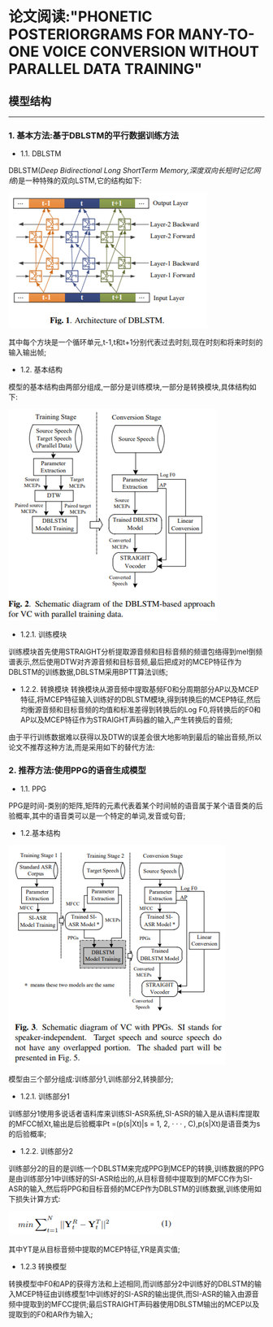 # 论文阅读:"PHONETIC POSTERIORGRAMS FOR MANY-TO-ONE VOICE CONVERSION WITHOUT PARALLEL DATA TRAINING"

## 模型结构

---

### 1. 基本方法:基于DBLSTM的平行数据训练方法

 * 1.1. DBLSTM

DBLSTM(*Deep Bidirectional Long ShortTerm Memory,深度双向长短时记忆网络*)是一种特殊的双向LSTM,它的结构如下:

![](https://github.com/sysu16340234/-PHONETIC-POSTERIORGRAMS-FOR-MANY-TO-ONE-VOICE-CONVERSION-WITHOUT-PARALLEL-DATA-TRAINING-/blob/master/pics/DBLSTM.png?raw=true)

其中每个方块是一个循环单元,t-1,t和t+1分别代表过去时刻,现在时刻和将来时刻的输入输出帧;

 * 1.2. 基本结构

模型的基本结构由两部分组成,一部分是训练模块,一部分是转换模块,具体结构如下:

![](https://github.com/sysu16340234/-PHONETIC-POSTERIORGRAMS-FOR-MANY-TO-ONE-VOICE-CONVERSION-WITHOUT-PARALLEL-DATA-TRAINING-/blob/master/pics/DBLSTMNetWork.png?raw=true)

   - 1.2.1. 训练模块

训练模块首先使用STRAIGHT分析提取源音频和目标音频的频谱包络得到mel倒频谱表示,然后使用DTW对齐源音频和目标音频,最后把成对的MCEP特征作为DBLSTM的训练数据,DBLSTM采用BPTT算法训练;

   - 1.2.2. 转换模块
转换模块从源音频中提取基频F0和分周期部分AP以及MCEP特征,将MCEP特征输入训练好的DBLSTM模块,得到转换后的MCEP特征,然后均衡源音频和目标音频的均值和标准差得到转换后的Log F0,将转换后的F0和AP以及MCEP特征作为STRAIGHT声码器的输入,产生转换后的音频;

由于平行训练数据难以获得以及DTW的误差会很大地影响到最后的输出音频,所以论文不推荐这种方法,而是采用如下的替代方法:

### 2. 推荐方法:使用PPG的语音生成模型

* 1.1. PPG

PPG是时间-类别的矩阵,矩阵的元素代表着某个时间帧的语音属于某个语音类的后验概率,其中的语音类可以是一个特定的单词,发音或句音;

* 1.2.基本结构

![](https://github.com/sysu16340234/-PHONETIC-POSTERIORGRAMS-FOR-MANY-TO-ONE-VOICE-CONVERSION-WITHOUT-PARALLEL-DATA-TRAINING-/blob/master/pics/VCwithPPGs.png?raw=true)

模型由三个部分组成:训练部分1,训练部分2,转换部分;
  - 1.2.1. 训练部分1
  
  训练部分1使用多说话者语料库来训练SI-ASR系统,SI-ASR的输入是从语料库提取的MFCC帧Xt,输出是后验概率Pt =(p(s|Xt)|s = 1, 2, · · · , C),p(s|Xt)是语音类为s的后验概率;
  - 1.2.2. 训练部分2
  
  训练部分2的目的是训练一个DBLSTM来完成PPG到MCEP的转换,训练数据的PPG是由训练部分1中训练好的SI-ASR给出的,从目标音频中提取到的MFCC作为SI-ASR的输入,然后将PPG和目标音频的MCEP作为DBLSTM的训练数据,训练使用如下损失计算方式:
  
  ![](https://github.com/sysu16340234/-PHONETIC-POSTERIORGRAMS-FOR-MANY-TO-ONE-VOICE-CONVERSION-WITHOUT-PARALLEL-DATA-TRAINING-/blob/master/pics/loss.png?raw=true)
  
  其中YT是从目标音频中提取的MCEP特征,YR是真实值;
  
  - 1.2.3 转换模型
  
  转换模型中F0和AP的获得方法和上述相同,而训练部分2中训练好的DBLSTM的输入MCEP特征由训练模型1中训练好的SI-ASR的输出提供,而SI-ASR的输入由源音频中提取到的MFCC提供;最后STRAIGHT声码器使用DBLSTM输出的MCEP以及提取到的F0和AR作为输入;
  
